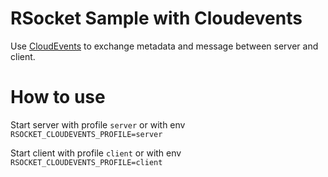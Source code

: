 # RSocket Sample with Cloudevents

Use [CloudEvents](https://cloudevents.io) to exchange metadata and message between server and client.

# How to use

Start server with profile `server` or with env `RSOCKET_CLOUDEVENTS_PROFILE=server`

Start client with profile `client` or with env `RSOCKET_CLOUDEVENTS_PROFILE=client`

